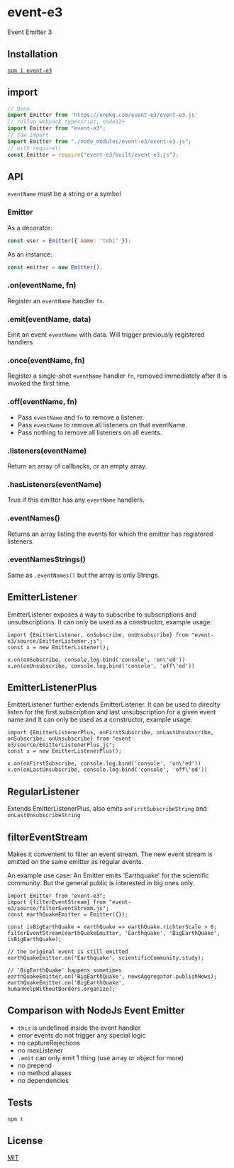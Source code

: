 # event-e3

Event Emitter 3

## Installation

[`npm i event-e3`](https://www.npmjs.com/package/event-e3)

## import

```js
// Deno
import Emitter from 'https://unpkg.com/event-e3/event-e3.js'
// rollup webpack typescript, node12+
import Emitter from "event-e3";
// raw import
import Emitter from "./node_modules/event-e3/event-e3.js";
// with require()
const Emitter = require("event-e3/built/event-e3.js");
```

## API

`eventName` must be a string or a symbol

### Emitter

As a decorator:

```js
const user = Emitter({ name: 'tobi' });
```

As an instance:

```js
const emitter = new Emitter();
```


### .on(eventName, fn)

Register an `eventName` handler `fn`.

### .emit(eventName, data)

Emit an event `eventName` with data. Will trigger previously registered handlers

### .once(eventName, fn)

Register a single-shot `eventName` handler `fn`, removed immediately after it is invoked the first time.

### .off(eventName, fn)

  * Pass `eventName` and `fn` to remove a listener.
  * Pass `eventName` to remove all listeners on that eventName.
  * Pass nothing to remove all listeners on all events.

### .listeners(eventName)

Return an array of callbacks, or an empty array.

### .hasListeners(eventName)

True if this emitter has any `eventName` handlers.

### .eventNames()

Returns an array listing the events for which the emitter has registered listeners.

### .eventNamesStrings()

Same as `.eventNames()` but the array is only Strings.


## EmitterListener

EmitterListener exposes a way to subscribe to subscriptions and unsubscriptions. It can only be used as a constructor, example usage:

```
import {EmitterListener, onSubscribe, onUnsubscribe} from "event-e3/source/EmitterListener.js";
const x = new EmitterListener(); 

x.on(onSubscribe, console.log.bind('console', 'on\'ed'))
x.on(onUnsubscribe, console.log.bind('console', 'off\'ed')) 
```


## EmitterListenerPlus

EmitterListener further extends EmitterListener. It can be used to direclty listen for the first subscription and last unsubscription for a given event name and  It can only be used as a constructor, example usage:

```
import {EmitterListenerPlus, onFirstSubscribe, onLastUnsubscribe, onSubscribe, onUnsubscribe} from "event-e3/source/EmitterListenerPlus.js";
const x = new EmitterListenerPlus(); 

x.on(onFirstSubscribe, console.log.bind('console', 'on\'ed'))
x.on(onLastUnsubscribe, console.log.bind('console', 'off\'ed')) 
```

## RegularListener

Extends EmitterListenerPlus, also emits `onFirstSubscribeString` and `onLastUnsubscribeString`

## filterEventStream

Makes it convenient to filter an event stream. The new event stream is emitted on the same emitter as regular events.

An example use case: An Emitter emits 'Earthquake' for the scientific community. But the general public is interested in big ones only.

```
import Emitter from "event-e3";
import {filterEventStream} from "event-e3/source/filterEventStream.js";
const earthQuakeEmitter = Emitter({});

const isBigEarthQuake = earthQuake => earthQuake.richterScale > 6;
filterEventStream(earthQuakeEmitter, 'Earthquake', 'BigEarthQuake', isBigEarthQuake);

// the original event is still emitted
earthQuakeEmitter.on('Earthquake', scientificCommunity.study);

// 'BigEarthQuake' happens sometimes
earthQuakeEmitter.on('BigEarthQuake', newsAggregator.publishNews);
earthQuakeEmitter.on('BigEarthQuake', humanHelpWithoutBorders.organize);
```

## Comparison with NodeJs Event Emitter

 - `this` is undefined inside the event handler
 - error events do not trigger any special logic
 - no captureRejections 
 - no maxListener
 - `.emit` can only emit 1 thing (use array or object for more)
 - no prepend
 - no method aliases
 - no dependencies

## Tests

`npm t`

## License

[MIT](./LICENSE)
